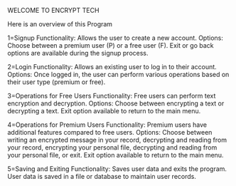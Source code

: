 WELCOME TO ENCRYPT TECH

Here is an overview of this Program

1=Signup
Functionality: Allows the user to create a new account.
Options: Choose between a premium user (P) or a free user (F).
Exit or go back options are available during the signup process.

2=Login
Functionality: Allows an existing user to log in to their account.
Options: Once logged in, the user can perform various operations based on their user type (premium or free).

3=Operations for Free Users
Functionality: Free users can perform text encryption and decryption.
Options: Choose between encrypting a text or decrypting a text.
Exit option available to return to the main menu.

4=Operations for Premium Users
Functionality: Premium users have additional features compared to free users.
Options: Choose between writing an encrypted message in your record, decrypting and reading from your record, encrypting your personal file, decrypting and reading from your personal file, or exit.
Exit option available to return to the main menu.

5=Saving and Exiting
Functionality: Saves user data and exits the program.
User data is saved in a file or database to maintain user records.

